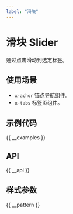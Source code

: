```yaml
---
label: "滑块"
---
```


# 滑块 Slider

通过点击滑动到选定标签。

## 使用场景

-   `x-achor` 锚点导航组件。
-   `x-tabs` 标签页组件。

## 示例代码

{{ __examples }}

## API

{{ __api }}

## 样式参数

{{ __pattern }}
